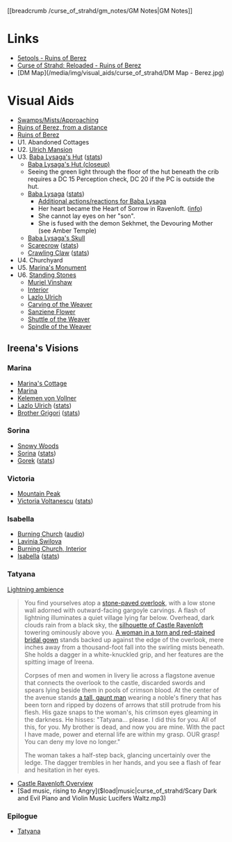 [[breadcrumb /curse_of_strahd/gm_notes/GM Notes|GM Notes]]

# Links

* [5etools - Ruins of Berez](https://5e.tools/adventure.html#cos,11)
* [Curse of Strahd: Reloaded - Ruins of Berez](https://docs.google.com/document/d/181PaAJTefUhlK-x9EAQDK1Yt70n9eZBXZU6kehKNfX8/view)
* [DM Map](/media/img/visual_aids/curse_of_strahd/DM Map - Berez.jpg)

# Visual Aids

* [Swamps/Mists/Approaching](^curse_of_strahd/swamp_of_berez.jpg)
* [Ruins of Berez, from a distance](^curse_of_strahd/berez.mp4)
* [Ruins of Berez](^curse_of_strahd/ruins_of_berez.jpg)
* U1. Abandoned Cottages
* U2. [Ulrich Mansion](^curse_of_strahd/ulrich_mansion.jpg)
* U3. [Baba Lysaga's Hut](^curse_of_strahd/baba_lysagas_hut.jpg) ([stats](https://5e.tools/bestiary.html#baba%20lysaga's%20creeping%20hut_cos))
  * [Baba Lysaga's Hut (closeup)](^curse_of_strahd/baba_lysagas_hut_closeup.jpg)
  * Seeing the green light through the floor of the hut beneath the crib requires a DC 15 Perception check, DC 20 if the PC is outside the hut.
  * [Baba Lysaga](^curse_of_strahd/baba_lysaga.jpg) ([stats](https://5e.tools/bestiary.html#baba%20lysaga_cos))
      * [Additional actions/reactions for Baba Lysaga](https://old.reddit.com/r/mattcolville/comments/dwhbuq/actionoriented_baba_lysaga_curse_of_strahd/)
      * Her heart became the Heart of Sorrow in Ravenloft. ([info](https://old.reddit.com/r/CurseofStrahd/comments/j1kkel/giving_baba_lysaga_her_rightful_place_in_the_story/))
      * She cannot lay eyes on her "son".
      * She is fused with the demon Sekhmet, the Devouring Mother (see Amber Temple)
  * [Baba Lysaga's Skull](^curse_of_strahd/baba_lysagas_skull2.jpg)
  * [Scarecrow](^curse_of_strahd/scarecrow.jpg) ([stats](https://5e.tools/bestiary.html#scarecrow_mm))
  * [Crawling Claw](^curse_of_strahd/crawling_claw.jpg) ([stats](https://5e.tools/bestiary.html#crawling%20claw_mm))
* U4. Churchyard
* U5. [Marina's Monument](^curse_of_strahd/marinas_monument.jpg)
* U6. [Standing Stones](^curse_of_strahd/swamp_fane_stones.jpg)
  * [Muriel Vinshaw](^curse_of_strahd/muriel_vinshaw.jpg)
  * [Interior](^curse_of_strahd/ulrich_mansion_interior.jpg)
  * [Lazlo Ulrich](^curse_of_strahd/lazlo_ulrich.jpg)
  * [Carving of the Weaver](^curse_of_strahd/carving_of_the_weaver.png)
  * [Sanziene Flower](^curse_of_strahd/sanziene_flower.jpg)
  * [Shuttle of the Weaver](^curse_of_strahd/shuttle_of_the_weaver.jpg)
  * [Spindle of the Weaver](^curse_of_strahd/spindle_of_the_weaver.jpg)

## Ireena's Visions

### Marina

* [Marina's Cottage](^curse_of_strahd/marinas_cottage.jpg)
* [Marina](^curse_of_strahd/marina.jpg)
* [Kelemen von Vollner](^curse_of_strahd/kelemen_von_vollner.jpg)
* [Lazlo Ulrich](^curse_of_strahd/lazlo_ulrich.jpg) ([stats](https://5e.tools/bestiary.html#commoner_mm))
* [Brother Grigori](^curse_of_strahd/brother_grigori.jpg) ([stats](https://5e.tools/bestiary.html#acolyte_mm))

### Sorina

* [Snowy Woods](^curse_of_strahd/snowy_woods.jpg)
* [Sorina](^curse_of_strahd/sorina.jpg) ([stats](https://5e.tools/bestiary.html#scout_mm))
* [Gorek](^curse_of_strahd/gorek.jpg) ([stats](https://5e.tools/bestiary.html#werewolf_mm))

### Victoria

* [Mountain Peak](^curse_of_strahd/mountain_peak.jpg)
* [Victoria Voltanescu](^curse_of_strahd/victoria.jpg) ([stats](https://5e.tools/bestiary.html#mage_mm))

### Isabella

* [Burning Church](^curse_of_strahd/burning_church.jpeg) ([audio]($load|ambience|curse_of_strahd/burning_building2.ogg))
* [Lavinia Swilova](^curse_of_strahd/lavinia_swilova.jpg)
* [Burning Church, Interior](^curse_of_strahd/burning_room2.jpg) 
* [Isabella](^curse_of_strahd/isabella.jpg) ([stats](https://5e.tools/bestiary.html#acolyte_mm))

### Tatyana

[Lightning ambience]($load|ambience|curse_of_strahd/thunder.ogg)

> You find yourselves atop a [stone-paved overlook](^curse_of_strahd/castle_ravenloft_overlooking_barovia.jpg), with a low stone wall adorned with outward-facing gargoyle carvings. A flash of lightning illuminates a quiet village lying far below. Overhead, dark clouds rain from a black sky, the [silhouette of Castle Ravenloft](^curse_of_strahd/castle_ravenloft_6.jpg) towering ominously above you. [A woman in a torn and red-stained bridal gown](^curse_of_strahd/bloody_tatyana.png) stands backed up against the edge of the overlook, mere inches away from a thousand-foot fall into the swirling mists beneath. She holds a dagger in a white-knuckled grip, and her features are the spitting image of Ireena.
> 
> Corpses of men and women in livery lie across a flagstone avenue that connects the overlook to the castle, discarded swords and spears lying beside them in pools of crimson blood. At the center of the avenue stands [a tall, gaunt man](^curse_of_strahd/strahd_7.jpg) wearing a noble's finery that has been torn and ripped by dozens of arrows that still protrude from his flesh. His gaze snaps to the woman's, his crimson eyes gleaming in the darkness. He hisses: "Tatyana... please. I did this for you. All of this, for you. My brother is dead, and now you are mine. With the pact I have made, power and eternal life are within my grasp. OUR grasp! You can deny my love no longer."
> 
> The woman takes a half-step back, glancing uncertainly over the ledge. The dagger trembles in her hands, and you see a flash of fear and hesitation in her eyes.

* [Castle Ravenloft Overview](^curse_of_strahd/castle_ravenloft_overview1.jpg)
* [Sad music, rising to Angry]($load|music|curse_of_strahd/Scary Dark and Evil Piano and Violin Music Lucifers Waltz.mp3)

### Epilogue

* [Tatyana](^curse_of_strahd/tatyana4.png)
